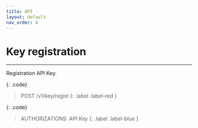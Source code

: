 ```yaml
---
title: API
layout: default
nav_order: 4
---
```


# Key registration
---

Registration API Key.  

{: .code}
> POST /v1/key/regist
> {: .label .label-red }

{: .code}
> AUTHORIZATIONS: API Key
> {: .label .label-blue }

